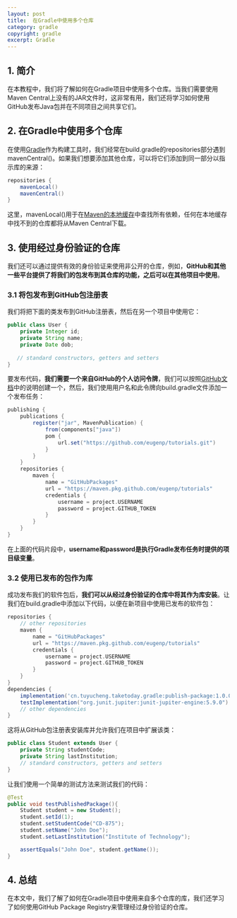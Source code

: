```yaml
---
layout: post
title:  在Gradle中使用多个仓库
category: gradle
copyright: gradle
excerpt: Gradle
---
```


## 1. 简介

在本教程中，我们将了解如何在Gradle项目中使用多个仓库。当我们需要使用Maven Central上没有的JAR文件时，这非常有用，我们还将学习如何使用GitHub发布Java包并在不同项目之间共享它们。

## 2. 在Gradle中使用多个仓库

在使用[Gradle](https://www.baeldung.com/gradle-building-a-java-app)作为构建工具时，我们经常在build.gradle的repositories部分遇到mavenCentral()。如果我们想要添加其他仓库，可以将它们添加到同一部分以指示库的来源：

```groovy
repositories {
    mavenLocal()
    mavenCentral()
}
```

这里，mavenLocal()用于在[Maven的本地缓存](https://www.baeldung.com/maven-local-repository)中查找所有依赖，任何在本地缓存中找不到的仓库都将从Maven Central下载。

## 3. 使用经过身份验证的仓库

我们还可以通过提供有效的身份验证来使用非公开的仓库，例如，**GitHub和其他一些平台提供了将我们的包发布到其仓库的功能，之后可以在其他项目中使用**。

### 3.1 将包发布到GitHub包注册表

我们将把下面的类发布到GitHub注册表，然后在另一个项目中使用它：

```java
public class User {
    private Integer id;
    private String name;
    private Date dob;
    
   // standard constructors, getters and setters
}
```

要发布代码，**我们需要一个来自GitHub的个人访问令牌**，我们可以按照[GitHub文档](https://docs.github.com/en/authentication/keeping-your-account-and-data-secure/creating-a-personal-access-token)中的说明创建一个，然后，我们使用用户名和此令牌向build.gradle文件添加一个发布任务：

```groovy
publishing {
    publications {
        register("jar", MavenPublication) {
            from(components["java"])
            pom {
                url.set("https://github.com/eugenp/tutorials.git")
            }
        }
    }
    repositories {
        maven {
            name = "GitHubPackages"
            url = "https://maven.pkg.github.com/eugenp/tutorials"
            credentials {
                username = project.USERNAME
                password = project.GITHUB_TOKEN
            }
        }
    }
}
```

在上面的代码片段中，**username和password是执行Gradle发布任务时提供的项目级变量**。

### 3.2 使用已发布的包作为库

成功发布我们的软件包后，**我们可以从经过身份验证的仓库中将其作为库安装**。让我们在build.gradle中添加以下代码，以便在新项目中使用已发布的软件包：

```groovy
repositories {
    // other repositories
    maven {
        name = "GitHubPackages"
        url = "https://maven.pkg.github.com/eugenp/tutorials"
        credentials {
            username = project.USERNAME
            password = project.GITHUB_TOKEN
        }
    }
}
dependencies {
    implementation('cn.tuyucheng.taketoday.gradle:publish-package:1.0.0-SNAPSHOT')
    testImplementation("org.junit.jupiter:junit-jupiter-engine:5.9.0")
    // other dependencies
}
```

这将从GitHub包注册表安装库并允许我们在项目中扩展该类：

```java
public class Student extends User {
    private String studentCode;
    private String lastInstitution;
    // standard constructors, getters and setters
}
```

让我们使用一个简单的测试方法来测试我们的代码：

```java
@Test
public void testPublishedPackage(){
    Student student = new Student();
    student.setId(1);
    student.setStudentCode("CD-875");
    student.setName("John Doe");
    student.setLastInstitution("Institute of Technology");

    assertEquals("John Doe", student.getName());
}
```

## 4. 总结

在本文中，我们了解了如何在Gradle项目中使用来自多个仓库的库，我们还学习了如何使用GitHub Package Registry来管理经过身份验证的仓库。